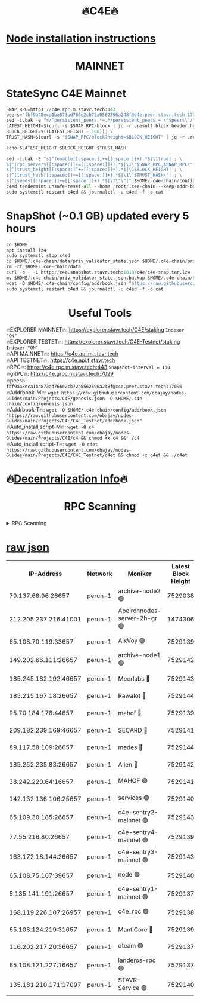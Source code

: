 <h1 align="center"> 🔥C4E🔥</h1>

[Node installation instructions](https://github.com/obajay/nodes-Guides/tree/main/Projects/C4E)
=

<h1 align="center"> MAINNET</h1>

# StateSync C4E Mainnet
```python
SNAP_RPC=https://c4e.rpc.m.stavr.tech:443
peers="fbf9a48eca1ba873ad766e2cb72a0562596a248f@c4e.peer.stavr.tech:17096"
sed -i.bak -e "s/^persistent_peers *=.*/persistent_peers = \"$peers\"/" $HOME/.c4e-chain/config/config.toml
LATEST_HEIGHT=$(curl -s $SNAP_RPC/block | jq -r .result.block.header.height); \
BLOCK_HEIGHT=$((LATEST_HEIGHT - 100)); \
TRUST_HASH=$(curl -s "$SNAP_RPC/block?height=$BLOCK_HEIGHT" | jq -r .result.block_id.hash)

echo $LATEST_HEIGHT $BLOCK_HEIGHT $TRUST_HASH

sed -i.bak -E "s|^(enable[[:space:]]+=[[:space:]]+).*$|\1true| ; \
s|^(rpc_servers[[:space:]]+=[[:space:]]+).*$|\1\"$SNAP_RPC,$SNAP_RPC\"| ; \
s|^(trust_height[[:space:]]+=[[:space:]]+).*$|\1$BLOCK_HEIGHT| ; \
s|^(trust_hash[[:space:]]+=[[:space:]]+).*$|\1\"$TRUST_HASH\"| ; \
s|^(seeds[[:space:]]+=[[:space:]]+).*$|\1\"\"|" $HOME/.c4e-chain/config/config.toml
c4ed tendermint unsafe-reset-all --home /root/.c4e-chain --keep-addr-book
sudo systemctl restart c4ed && journalctl -u c4ed -f -o cat
```
# SnapShot (~0.1 GB) updated every 5 hours
```python
cd $HOME
apt install lz4
sudo systemctl stop c4ed
cp $HOME/.c4e-chain/data/priv_validator_state.json $HOME/.c4e-chain/priv_validator_state.json.backup
rm -rf $HOME/.c4e-chain/data
curl -o - -L http://c4e.snapshot.stavr.tech:1018/c4e/c4e-snap.tar.lz4 | lz4 -c -d - | tar -x -C $HOME/.c4e-chain --strip-components 2
mv $HOME/.c4e-chain/priv_validator_state.json.backup $HOME/.c4e-chain/data/priv_validator_state.json
wget -O $HOME/.c4e-chain/config/addrbook.json "https://raw.githubusercontent.com/obajay/nodes-Guides/main/Projects/C4E/addrbook.json"
sudo systemctl restart c4ed && journalctl -u c4ed -f -o cat
```
 <h1 align="center"> Useful Tools</h1>

🔥EXPLORER MAINNET🔥:  https://explorer.stavr.tech/C4E/staking            `Indexer "ON"` \
🔥EXPLORER TESTET🔥:   https://explorer.stavr.tech/C4E-Testnet/staking     `Indexer "ON"` \
🔥API MAINNET🔥:       https://c4e.api.m.stavr.tech \
🔥API TESTNET🔥:       https://c4e.api.t.stavr.tech \
🔥RPC🔥:               https://c4e.rpc.m.stavr.tech:443                  `Snapshot-interval = 100` \
🔥gRPC🔥:              http://c4e.grpc.m.stavr.tech:7029 \
🔥peer🔥:              `fbf9a48eca1ba873ad766e2cb72a0562596a248f@c4e.peer.stavr.tech:17096` \
🔥Addrbook-M🔥:    ```wget https://raw.githubusercontent.com/obajay/nodes-Guides/main/Projects/C4E/genesis.json -O $HOME/.c4e-chain/config/genesis.json``` \
🔥Addrbook-T🔥:    ```wget -O $HOME/.c4e-chain/config/addrbook.json "https://raw.githubusercontent.com/obajay/nodes-Guides/main/Projects/C4E/C4E_Testnet/addrbook.json"``` \
🔥Auto_install script-M🔥: ```wget -O c4 https://raw.githubusercontent.com/obajay/nodes-Guides/main/Projects/C4E/c4 && chmod +x c4 && ./c4``` \
🔥Auto_install script-T🔥: ```wget -O c4et https://raw.githubusercontent.com/obajay/nodes-Guides/main/Projects/C4E/C4E_Testnet/c4et && chmod +x c4et && ./c4et```

🔥[Decentralization Info](https://github.com/obajay/StateSync-snapshots/tree/main/Projects/C4E/Decentralization)🔥
=

<h1 align="center"> RPC Scanning</h1>

<details>
<summary>RPC Scanning</summary>

<h2 align="center"> We scan nodes in real time every 4 hours. And we provide the final result of RPC endpoints.
We cannot influence the operation of these nodes in any way. </h2>


```python
If Voting Power is higher than 0 --> then the Node is a validator of the network and may be subject to attack and be a potential threat to the chain.
```
```python
We marked such validators with a red symbol
```

</details>

[raw json](https://rpc-check.c4e.stavr.tech/c4e/rpc-c4e-result.json)
=



<table><tr><th>IP-Address</th><th>Network</th><th>Moniker</th><th>Latest Block Height</th><th>Earliest Block Height</th><th>Catching Up</th><th>Tx Index</th><th>Voting Power</th><th>Scan Time</th></tr><tr><td>79.137.68.96:26657</td><td>perun-1</td><td>archive-node2 🟢</td><td>7529038</td><td>1</td><td>False</td><td>on</td><td>0</td><td>2024-03-10T16:47:12.022798120UTC</td></tr><tr><td>212.205.237.216:41001</td><td>perun-1</td><td>Apeironnodes-server-2h-gr 🟢</td><td>1474306</td><td>1</td><td>False</td><td>on</td><td>0</td><td>2024-03-10T16:47:14.564431700UTC</td></tr><tr><td>65.108.70.119:33657</td><td>perun-1</td><td>AlxVoy 🟢</td><td>7529139</td><td>1</td><td>False</td><td>on</td><td>0</td><td>2024-03-10T16:47:26.270172866UTC</td></tr><tr><td>149.202.66.111:26657</td><td>perun-1</td><td>archive-node1 🟢</td><td>7529142</td><td>1</td><td>False</td><td>on</td><td>0</td><td>2024-03-10T16:47:40.607125956UTC</td></tr><tr><td>185.245.182.192:46657</td><td>perun-1</td><td>Meerlabs 🔴</td><td>7529143</td><td>1051501</td><td>False</td><td>on</td><td>344615</td><td>2024-03-10T16:47:45.668932023UTC</td></tr><tr><td>185.215.167.18:26657</td><td>perun-1</td><td>Rawalot 🔴</td><td>7529144</td><td>1090501</td><td>False</td><td>on</td><td>450091</td><td>2024-03-10T16:47:56.670320659UTC</td></tr><tr><td>95.70.184.178:44657</td><td>perun-1</td><td>mahof 🔴</td><td>7529139</td><td>2342001</td><td>False</td><td>off</td><td>1356400</td><td>2024-03-10T16:47:25.651638008UTC</td></tr><tr><td>209.182.239.169:46657</td><td>perun-1</td><td>SECARD 🔴</td><td>7529141</td><td>2616101</td><td>False</td><td>off</td><td>749308</td><td>2024-03-10T16:47:37.927248009UTC</td></tr><tr><td>89.117.58.109:26657</td><td>perun-1</td><td>medes 🔴</td><td>7529144</td><td>2826001</td><td>False</td><td>off</td><td>891025</td><td>2024-03-10T16:47:52.318058329UTC</td></tr><tr><td>185.252.235.83:26657</td><td>perun-1</td><td>Alien 🔴</td><td>7529142</td><td>6502501</td><td>False</td><td>on</td><td>648215</td><td>2024-03-10T16:47:40.915557064UTC</td></tr><tr><td>38.242.220.64:16657</td><td>perun-1</td><td>MAHOF 🟢</td><td>7529141</td><td>6885501</td><td>False</td><td>on</td><td>0</td><td>2024-03-10T16:47:38.255557962UTC</td></tr><tr><td>142.132.136.106:25657</td><td>perun-1</td><td>services 🟢</td><td>7529140</td><td>7012001</td><td>False</td><td>on</td><td>0</td><td>2024-03-10T16:47:28.850853952UTC</td></tr><tr><td>65.109.30.185:26657</td><td>perun-1</td><td>c4e-sentry2-mainnet 🟢</td><td>7529143</td><td>7284001</td><td>False</td><td>on</td><td>0</td><td>2024-03-10T16:47:45.368471677UTC</td></tr><tr><td>77.55.216.80:26657</td><td>perun-1</td><td>c4e-sentry4-mainnet 🟢</td><td>7529139</td><td>7297001</td><td>False</td><td>on</td><td>0</td><td>2024-03-10T16:47:25.969112275UTC</td></tr><tr><td>163.172.18.144:26657</td><td>perun-1</td><td>c4e-sentry3-mainnet 🟢</td><td>7529143</td><td>7297001</td><td>False</td><td>on</td><td>0</td><td>2024-03-10T16:47:45.920709756UTC</td></tr><tr><td>65.108.75.107:39657</td><td>perun-1</td><td>node 🟢</td><td>7529140</td><td>7300001</td><td>False</td><td>on</td><td>0</td><td>2024-03-10T16:47:29.188101465UTC</td></tr><tr><td>5.135.141.191:26657</td><td>perun-1</td><td>c4e-sentry1-mainnet 🟢</td><td>7529137</td><td>7300501</td><td>False</td><td>on</td><td>0</td><td>2024-03-10T16:47:11.165939029UTC</td></tr><tr><td>168.119.226.107:26957</td><td>perun-1</td><td>c4e_rpc 🟢</td><td>7529138</td><td>7429138</td><td>False</td><td>on</td><td>0</td><td>2024-03-10T16:47:18.854372886UTC</td></tr><tr><td>65.108.124.219:31657</td><td>perun-1</td><td>MantiCore 🔴</td><td>7529139</td><td>7429139</td><td>False</td><td>off</td><td>729834</td><td>2024-03-10T16:47:25.263026477UTC</td></tr><tr><td>116.202.217.20:56657</td><td>perun-1</td><td>dteam 🟢</td><td>7529137</td><td>7511001</td><td>False</td><td>on</td><td>0</td><td>2024-03-10T16:47:11.706573586UTC</td></tr><tr><td>65.108.121.227:16657</td><td>perun-1</td><td>landeros-rpc 🟢</td><td>7529137</td><td>7520401</td><td>False</td><td>on</td><td>0</td><td>2024-03-10T16:47:11.476581127UTC</td></tr><tr><td>135.181.210.171:17097</td><td>perun-1</td><td>STAVR-Service 🟢</td><td>7529140</td><td>7526001</td><td>False</td><td>on</td><td>0</td><td>2024-03-10T16:47:29.505118708UTC</td></tr></table>
